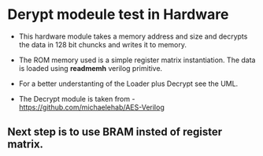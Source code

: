 # Derypt modeule test in Hardware

* This hardware module takes a memory address and size and decrypts the data in 128 bit chuncks and writes it to memory.
* The ROM memory used is a simple register matrix instantiation. The data is loaded using **readmemh** verilog primitive.

* For a better understanting of the Loader plus Decrypt see the UML.
* The Decrypt module is taken from - https://github.com/michaelehab/AES-Verilog

## Next step is to use BRAM insted of register matrix. 
